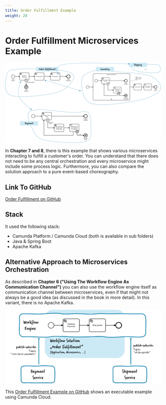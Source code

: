 ```yaml
---
title: Order Fulfillment Example
weight: 20
---
```



# Order Fulfillment Microservices Example

![Order Fulfillment ](/images/examples/order-fullfilment-microservices.png)

In **Chapter 7 and 8**, there is this example that shows various microservices interacting to fulfill a customer's order. You can understand that there does not need to be any central orchestration and every microservice might include some process logic. Furthermore, you can also compare the solution approach to a pure event-based choreography.

## Link To GitHub

[Order Fulfillment on GitHub](https://github.com/berndruecker/flowing-retail/tree/master/kafka)


## Stack

It used the following stack:

* Camunda Platform / Camunda Cloud (both is available in sub folders)
* Java & Spring Boot
* Apache Kafka


## Alternative Approach to Microservices Orchestration

As described in **Chapter 6 ("Using The Workflow Engine As Communication Channel")** you can also use the workflow engine itself as communication channel between microservices, even if that might not always be a good idea (as discussed in the book in more detail). In this variant, there is no Apache Kafka.

![A workflow engine as communication channel](/images/examples/workflow_logic_pub_sub_microservices.png)

This [Order Fulfillment Example on GitHub](https://github.com/berndruecker/flowing-retail/tree/master/zeebe) shows an executable example using Camunda Cloud.